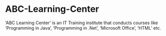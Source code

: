 # ABC-Learning-Center
‘ABC Learning Center’ is an IT Training institute that conducts courses like ‘Programming in Java’, ‘Programming in .Net’, ‘Microsoft Office’, ‘HTML’ etc. 
